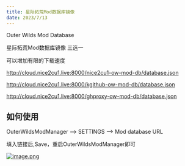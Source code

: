 ```yaml
---
title: 星际拓荒Mod数据库镜像
date: 2023/7/13
---
```


Outer Wilds Mod Database

<!--more-->

星际拓荒Mod数据库镜像 三选一


可以增加有限的下载速度




http://cloud.nice2cu1.live:8000/nice2cu1-ow-mod-db/database.json

http://cloud.nice2cu1.live:8000/kgithub-ow-mod-db/database.json

http://cloud.nice2cu1.live:8000/ghproxy-ow-mod-db/database.json

## 如何使用

OuterWildsModManager --> SETTINGS --> Mod database URL

填入链接后,Save，重启OuterWildsModManager即可

[![image.png](https://s1.ax1x.com/2023/07/13/pChsQa9.png)](https://imgse.com/i/pChsQa9)

